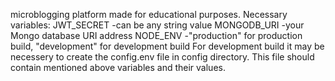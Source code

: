 microblogging platform made for educational purposes.
Necessary variables:
JWT_SECRET     -can be any string value
MONGODB_URI    -your Mongo database URI address
NODE_ENV       -"production" for production build, "development" for development build
For development build it may be necessery to create the config.env file in config directory. This file should contain mentioned above variables and their values.
